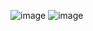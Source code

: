 ![image](https://github.com/lbarbaqadze/Medicine-App-Design/assets/161888275/5516ef94-4e7c-4259-8977-f6b5d86f1ce1)
![image](https://github.com/lbarbaqadze/Medicine-App-Design/assets/161888275/b58c58ee-983b-472a-a0a4-b845c0357c44)
